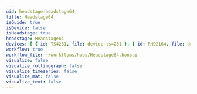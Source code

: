 ```yaml
---
uid: headstage-headstage64
title: Headstage64
isGuide: true
isDevice: false
isHeadstage: true
headstage: Headstage64
devices: [ { id: TS4231, file: device-ts4231 }, { id: RHD2164, file: device-rhd2164 }, { id: BNO055, file: device-bno055 } ]
workflow: true
workflow_file: ~/workflows/hubs/Headstage64.bonsai
visualize: false
visualize_rollinggraph: false
visualize_timeseries: false
visualize_mat: false
visualize_text: false
---
```

